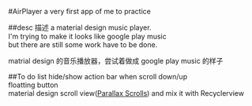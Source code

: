 #AirPlayer
a very first app of me to practice<br>

##desc 描述
a material design music player.<br>
I'm trying to make it looks like google play music<br>
but there are still some work have to be done.<br>

matrial design 的音乐播放器，尝试着做成 google play music 的样子<br>

##To do list
hide/show action bar when scroll down/up<br>
floatting button<br>
material design scroll view([Parallax Scrolls](https://github.com/nirhart/ParallaxScroll)) and mix it with Recyclerview<br>
